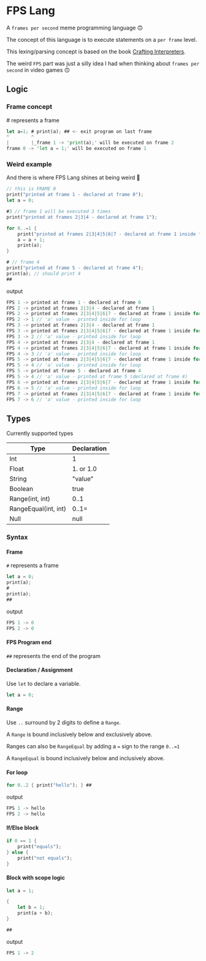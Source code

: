 # FPS Lang

A `frames per second` meme programming language 🙃

The concept of this language is to execute statements on a `per frame` level.

This lexing/parsing concept is based on the book [Crafting Interpreters](https://craftinginterpreters.com/).

The weird `FPS` part was just a silly idea I had when thinking about `frames per second` in video games 🙃

## Logic

### Frame concept

\# represents a frame

```rust
let a=1; # print(a); ## <- exit program on last frame
^        ^
|        |_frame 1 -> 'print(a);' will be executed on frame 2
frame 0 -> 'let a = 1;' will be executed on frame 1
```

### Weird example

And there is where FPS Lang shines at being weird 🤣

```rust
// this is FRAME 0
print("printed at frame 1 - declared at frame 0");
let a = 0;

#3 // frame 1 will be executed 3 times
print("printed at frames 2|3|4 - declared at frame 1");

for 0..=1 {
    print("printed at frames 2|3|4|5|6|7 - declared at frame 1 inside for loop"); 
    a = a + 1;
    print(a);
}

# // frame 4
print("printed at frame 5 - declared at frame 4");
print(a); // should print 4
##
```

output
```rust
FPS 1 -> printed at frame 1 - declared at frame 0
FPS 2 -> printed at frames 2|3|4 - declared at frame 1
FPS 2 -> printed at frames 2|3|4|5|6|7 - declared at frame 1 inside for loop
FPS 2 -> 1 // 'a' value - printed inside for loop
FPS 3 -> printed at frames 2|3|4 - declared at frame 1
FPS 3 -> printed at frames 2|3|4|5|6|7 - declared at frame 1 inside for loop
FPS 3 -> 2 // 'a' value - printed inside for loop
FPS 4 -> printed at frames 2|3|4 - declared at frame 1
FPS 4 -> printed at frames 2|3|4|5|6|7 - declared at frame 1 inside for loop
FPS 4 -> 3 // 'a' value - printed inside for loop
FPS 5 -> printed at frames 2|3|4|5|6|7 - declared at frame 1 inside for loop
FPS 5 -> 4 // 'a' value - printed inside for loop
FPS 5 -> printed at frame 5 - declared at frame 4
FPS 5 -> 4 // 'a' value - printed at frame 5 (declared at frame 4)
FPS 6 -> printed at frames 2|3|4|5|6|7 - declared at frame 1 inside for loop
FPS 6 -> 5 // 'a' value - printed inside for loop
FPS 7 -> printed at frames 2|3|4|5|6|7 - declared at frame 1 inside for loop
FPS 7 -> 6 // 'a' value - printed inside for loop
```


## Types

Currently supported types

| Type                 | Declaration |
| -------------------- | ----------- |
| Int                  | 1           |
| Float                | 1. or 1.0   |
| String               | "value"     |
| Boolean              | true        |
| Range(int, int)      | 0..1        |
| RangeEqual(int, int) | 0..1=       |
| Null                 | null        |


### Syntax

#### Frame

`#` represents a frame

```rust
let a = 0;
print(a);
# 
print(a);
##
```

output
```rust
FPS 1 -> 0
FPS 2 -> 0
```

#### FPS Program end

`##` represents the end of the program

#### Declaration / Assignment

Use `let` to declare a variable.

```rust
let a = 0;
```

#### Range

Use `..` surround by 2 digits to define a `Range`.

A `Range` is bound inclusively below and exclusively above.

Ranges can also be `RangeEqual` by adding a `=` sign to the range `0..=1`

A `RangeEqual` is bound inclusively below and inclusively above.

#### For loop

```rust
for 0..2 { print("hello"); } ##
```

output
```rust
FPS 1 -> hello
FPS 2 -> hello
```

#### If/Else block

```rust
if 0 == 1 {
    print("equals");
} else {
    print("not equals");
}
```

#### Block with scope logic

```rust
let a = 1;

{
    let b = 1;
    print(a + b);
}

##
```

output
```rust
FPS 1 -> 2
```

